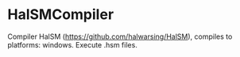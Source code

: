 # HalSMCompiler
Compiler HalSM (https://github.com/halwarsing/HalSM), compiles to platforms: windows. Execute .hsm files.
